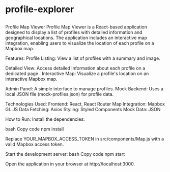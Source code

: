 # profile-explorer
## 
Profile Map Viewer
Profile Map Viewer is a React-based application designed to display a list of profiles with detailed information and geographical locations. The application includes an interactive map integration, enabling users to visualize the location of each profile on a Mapbox map.

Features:
Profile Listing: View a list of profiles with a summary and image.

Detailed View: Access detailed information about each profile on a dedicated page
.
Interactive Map: Visualize a profile's location on an interactive Mapbox map.

Admin Panel: A simple interface to manage profiles.
Mock Backend: Uses a local JSON file (mock-profiles.json) for profile data.

Technologies Used:
Frontend: React, React Router
Map Integration: Mapbox GL JS
Data Fetching: Axios
Styling: Styled Components
Mock Data: JSON

How to Run:
Install the dependencies:

bash
Copy code
npm install

Replace YOUR_MAPBOX_ACCESS_TOKEN in src/components/Map.js with a valid Mapbox access token.

Start the development server:
bash
Copy code
npm start

Open the application in your browser at http://localhost:3000.








